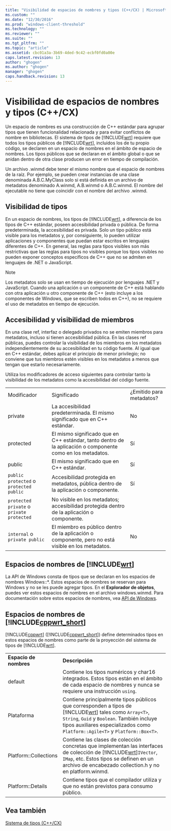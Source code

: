 ```yaml
---
title: "Visibilidad de espacios de nombres y tipos (C++/CX) | Microsoft Docs"
ms.custom: ""
ms.date: "12/30/2016"
ms.prod: "windows-client-threshold"
ms.technology: ""
ms.reviewer: ""
ms.suite: ""
ms.tgt_pltfrm: ""
ms.topic: "article"
ms.assetid: cbc01a3a-3b69-4ded-9c42-ecbf0fd0a00e
caps.latest.revision: 13
author: "ghogen"
ms.author: "ghogen"
manager: "ghogen"
caps.handback.revision: 13
---
```

# Visibilidad de espacios de nombres y tipos (C++/CX)
Un espacio de nombres es una construcción de C\+\+ estándar para agrupar tipos que tienen funcionalidad relacionada y para evitar conflictos de nombre en bibliotecas. El sistema de tipos de [!INCLUDE[wrt](../cppcx/includes/wrt-md.md)] requiere que todos los tipos públicos de [!INCLUDE[wrt](../cppcx/includes/wrt-md.md)], incluidos los de tu propio código, se declaren en un espacio de nombres en el ámbito de espacio de nombres. Los tipos públicos que se declaran en el ámbito global o que se anidan dentro de otra clase producen un error en tiempo de compilación.  
  
 Un archivo .winmd debe tener el mismo nombre que el espacio de nombres de la raíz. Por ejemplo, se pueden crear instancias de una clase denominada A.B.C.MyClass solo si está definida en un archivo de metadatos denominado A.winmd, A.B.winmd o A.B.C.winmd. El nombre del ejecutable no tiene que coincidir con el nombre del archivo .winmd.  
  
## Visibilidad de tipos  
 En un espacio de nombres, los tipos de [!INCLUDE[wrt](../cppcx/includes/wrt-md.md)], a diferencia de los tipos de C\+\+ estándar, poseen accesibilidad privada o pública. De forma predeterminada, la accesibilidad es privada. Solo un tipo público está visible para los metadatos y, por consiguiente, lo pueden utilizar aplicaciones y componentes que puedan estar escritos en lenguajes diferentes de C\+\+. En general, las reglas para tipos visibles son más restrictivas que las reglas para tipos no visibles porque los tipos visibles no pueden exponer conceptos específicos de C\+\+ que no se admiten en lenguajes de .NET o JavaScript.  
  
> [!NOTE]
>  Los metadatos solo se usan en tiempo de ejecución por lenguajes .NET y JavaScript. Cuando una aplicación o un componente de C\+\+ está hablando con otra aplicación u otro componente de C\+\+ \(esto incluye a los componentes de Windows, que se escriben todos en C\+\+\), no se requiere el uso de metadatos en tiempo de ejecución.  
  
## Accesibilidad y visibilidad de miembros  
 En una clase ref, interfaz o delegado privados no se emiten miembros para metadatos, incluso si tienen accesibilidad pública. En las clases ref públicas, puedes controlar la visibilidad de los miembros en los metadatos independientemente de su accesibilidad en tu código fuente. Al igual que en C\+\+ estándar, debes aplicar el principio de menor privilegio; no conviene que tus miembros estén visibles en los metadatos a menos que tengan que estarlo necesariamente.  
  
 Utiliza los modificadores de acceso siguientes para controlar tanto la visibilidad de los metadatos como la accesibilidad del código fuente.  
  
||||  
|-|-|-|  
|Modificador|Significado|¿Emitido para metadatos?|  
|private|La accesibilidad predeterminada. El mismo significado que en C\+\+ estándar.|No|  
|protected|El mismo significado que en C\+\+ estándar, tanto dentro de la aplicación o componente como en los metadatos.|Sí|  
|public|El mismo significado que en C\+\+ estándar.|Sí|  
|`public protected` o `protected public`|Accesibilidad protegida en metadatos, pública dentro de la aplicación o componente.|Sí|  
|`protected private` o `private protected`|No visible en los metadatos; accesibilidad protegida dentro de la aplicación o componente.||  
|`internal` o `private public`|El miembro es público dentro de la aplicación o componente, pero no está visible en los metadatos.|No|  
  
## Espacios de nombres de [!INCLUDE[wrt](../cppcx/includes/wrt-md.md)]  
 La API de Windows consta de tipos que se declaran en los espacios de nombres Windows::\*. Estos espacios de nombres se reservan para Windows y no se les puede agregar tipos. En el **Explorador de objetos**, puedes ver estos espacios de nombres en el archivo windows.winmd. Para documentación sobre estos espacios de nombres, vea [API de Windows](http://msdn.microsoft.com/library/windows/apps/br211377).  
  
## Espacios de nombres de [!INCLUDE[cppwrt_short](../cppcx/includes/cppwrt-short-md.md)]  
 [!INCLUDE[cppwrt](../cppcx/includes/cppwrt-md.md)] \([!INCLUDE[cppwrt_short](../cppcx/includes/cppwrt-short-md.md)]\) define determinados tipos en estos espacios de nombres como parte de la proyección del sistema de tipos de [!INCLUDE[wrt](../cppcx/includes/wrt-md.md)].  
  
|||  
|-|-|  
|**Espacio de nombres**|**Descripción**|  
|default|Contiene los tipos numéricos y char16 integrados. Estos tipos están en el ámbito de cada espacio de nombres y nunca se requiere una instrucción `using`.|  
|Plataforma|Contiene principalmente tipos públicos que corresponden a tipos de [!INCLUDE[wrt](../cppcx/includes/wrt-md.md)] tales como `Array<T>`, `String`, `Guid` y `Boolean`. También incluye tipos auxiliares especializados como `Platform::Agile<T>` y `Platform::Box<T>`.|  
|Platform::Collections|Contiene las clases de colección concretas que implementan las interfaces de colección de [!INCLUDE[wrt](../cppcx/includes/wrt-md.md)]`IVector`, `IMap`, etc. Estos tipos se definen en un archivo de encabezado collection.h y no en platform.winmd.|  
|Platform::Details|Contiene tipos que el compilador utiliza y que no están previstos para consumo público.|  
  
## Vea también  
 [Sistema de tipos \(C\+\+\/CX\)](../cppcx/type-system-c-cx.md)